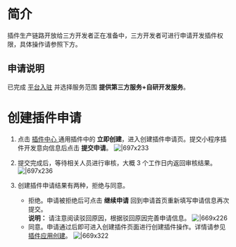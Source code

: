 # 简介
插件生产链路开放给三方开发者正在准备中，三方开发者可进行申请开发插件权限，具体操作请参照下方。

## 申请说明
已完成 [平台入驻](https://opendocs.alipay.com/common/02asmu) 并选择服务范围 **提供第三方服务+自研开发服务**。

# 创建插件申请

1. 点击 [插件中心 ](https://open.alipay.com/plugin/index)通用插件中的 **立即创建**，进入创建插件申请页。提交小程序插件开发意向信息后点击 **提交申请**。
![|697x233](https://mdn.alipayobjects.com/afts/img/A*3hRTQZPsmmUAAAAAAAAAAABkAa8wAA/original?bz=openpt_doc&t=9Wr1AA_YUtWCcs0RB_aWcAAAAABkMK8AAAAA#align=left&display=inline&height=636&margin=%5Bobject%20Object%5D&originHeight=636&originWidth=1900&status=done&style=none&width=1900)
1. 提交完成后，等待相关人员进行审核，大概 3 个工作日内返回审核结果。
![|697x236](https://mdn.alipayobjects.com/afts/img/A*xy6XTqEHtxMAAAAAAAAAAABkAa8wAA/original?bz=openpt_doc&t=FAl5fiugPWTm9T4RBq7O7wAAAABkMK8AAAAA#align=left&display=inline&height=644&margin=%5Bobject%20Object%5D&originHeight=644&originWidth=1900&status=done&style=none&width=1900)

1. 创建插件申请结果有两种，拒绝与同意。
   - 拒绝。申请被拒绝后可点击 **继续申请** 回到申请首页重新填写申请信息再次提交。<br />
   **说明：** 请注意阅读驳回原因，根据驳回原因完善申请信息。
   ![|669x226](https://mdn.alipayobjects.com/afts/img/A*gAUkRKWP1f1dhHRCrb333gBkAa8wAA/original?bz=openpt_doc&t=8tMt2HTT64AAL7Pk7hXFQQAAAABkMK8AAAAA#align=left&display=inline&height=640&margin=%5Bobject%20Object%5D&originHeight=640&originWidth=1898&status=done&style=none&width=1898)
   - 同意。申请通过后即可进入创建插件页面进行创建插件操作。详情请参见 [插件应用创建](https://opendocs.alipay.com/mini/plugin/create-plugin)。
   ![|669x322](https://mdn.alipayobjects.com/afts/img/A*qhEcSrn2z2gAAAAAAAAAAABkAa8wAA/original?bz=openpt_doc&t=NtVqW810c5gnWmydJKfMhwAAAABkMK8AAAAA#align=left&display=inline&height=916&margin=%5Bobject%20Object%5D&originHeight=916&originWidth=1902&status=done&style=none&width=1902)
